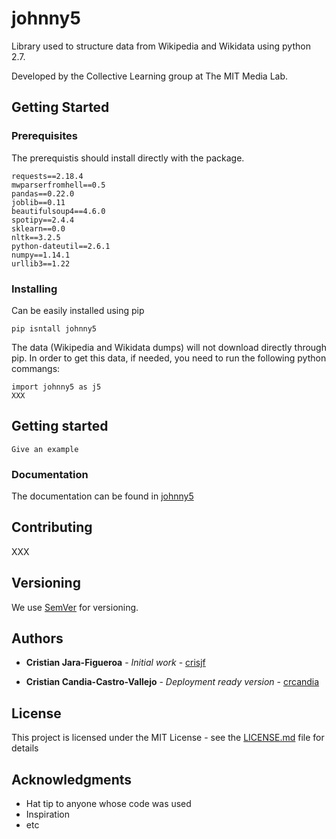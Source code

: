 # johnny5

<!-- One Paragraph of project description goes here -->

Library used to structure data from Wikipedia and Wikidata using python 2.7.

Developed by the Collective Learning group at The MIT Media Lab.


## Getting Started

<!-- These instructions will get you a copy of the project up and running on your local machine for development and testing purposes. See deployment for notes on how to deploy the project on a live system. -->

### Prerequisites

<!-- What things you need to install the software and how to install them -->

The prerequistis should install directly with the package.

```
requests==2.18.4
mwparserfromhell==0.5
pandas==0.22.0
joblib==0.11
beautifulsoup4==4.6.0
spotipy==2.4.4
sklearn==0.0
nltk==3.2.5
python-dateutil==2.6.1
numpy==1.14.1
urllib3==1.22
```

### Installing

Can be easily installed using pip

```
pip isntall johnny5
```

The data (Wikipedia and Wikidata dumps) will not download directly through pip. In order to get this data, if needed, you need to run the following python commangs:

```
import johnny5 as j5
XXX
```


## Getting started

<!-- Explain how to get data for a simple person -->


```
Give an example
```


### Documentation

The documentation can be found in [johnny5](https://crisjf.github.io/johnny5/)


## Contributing

XXX
<!-- Please read [CONTRIBUTING.md](https://gist.github.com/PurpleBooth/b24679402957c63ec426) for details on our code of conduct, and the process for submitting pull requests to us. -->

## Versioning

We use [SemVer](http://semver.org/) for versioning. 

<!-- For the versions available, see the [tags on this repository](https://github.com/your/project/tags).  -->

## Authors

* **Cristian Jara-Figueroa** - *Initial work* - [crisjf](https://github.com/crisjf)

* **Cristian Candia-Castro-Vallejo** - *Deployment ready version* - [crcandia](https://github.com/crcandia)

## License

This project is licensed under the MIT License - see the [LICENSE.md](LICENSE.md) file for details

## Acknowledgments

* Hat tip to anyone whose code was used
* Inspiration
* etc
